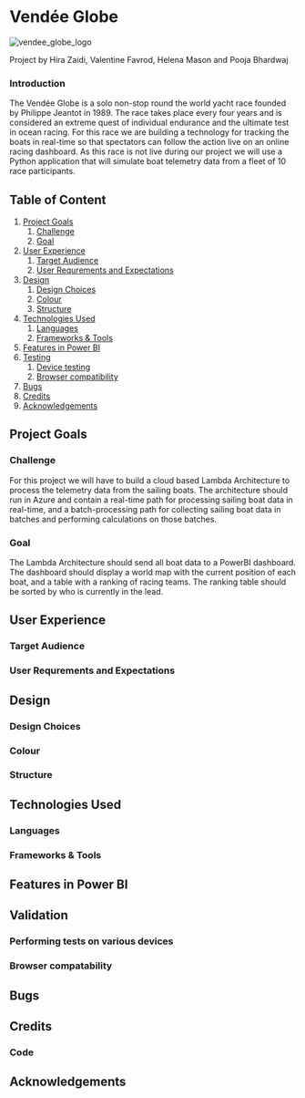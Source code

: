 # Vendée Globe 


![vendee_globe_logo](https://user-images.githubusercontent.com/98779723/186888333-b800131f-8713-4bc0-a199-22d76a705ad9.jpg)


Project by Hira Zaidi, Valentine Favrod, Helena Mason and Pooja Bhardwaj

### Introduction
The Vendée Globe is a solo non-stop round the world yacht race founded by Philippe Jeantot in 1989. The race takes place every four years and is considered an extreme
quest of individual endurance and the ultimate test in ocean racing. For this race we are building a technology for tracking the boats in real-time so that spectators
can follow the action live on an online racing dashboard. As this race is not live during our project we will use a Python application that will simulate boat 
telemetry data from a fleet of 10 race participants.



## Table of Content

1. [Project Goals](#project-goals)
    1. [Challenge](#challenge)
    2. [Goal](#goal)
2. [User Experience](#user-experience)
    1. [Target Audience](#target-audience)
    2. [User Requrements and Expectations](#user-requrements-and-expectations)
3. [Design](#design)
    1. [Design Choices](#design-choices)
    2. [Colour](#colours)
    3. [Structure](#structure)
4. [Technologies Used](#technologies-used)
    1. [Languages](#languages)
    2. [Frameworks & Tools](#frameworks-&-tools)
5. [Features in Power BI](#features)
6. [Testing](#validation)
    1. [Device testing](#performing-tests-on-various-devices)
    2. [Browser compatibility](#browser-compatability)
8. [Bugs](#Bugs)
9. [Credits](#credits)
10. [Acknowledgements](#acknowledgements)

## Project Goals 


### Challenge
For this project we will have to build a cloud based Lambda Architecture to process the telemetry data from the sailing boats. 
The architecture should run in Azure and contain a real-time path for processing sailing boat data in real-time, and a batch-processing path for collecting sailing
boat data in batches and performing calculations on those batches.


### Goal
The Lambda Architecture should send all boat data to a PowerBI dashboard. The dashboard should display a world map with the current position of each boat, and a table
with a ranking of racing teams. The ranking table should be sorted by who is currently in the lead.


## User Experience



### Target Audience

### User Requrements and Expectations

## Design

### Design Choices


### Colour



### Structure




## Technologies Used

### Languages


### Frameworks & Tools



## Features in Power BI



## Validation



### Performing tests on various devices 


### Browser compatability



## Bugs


## Credits

### Code




## Acknowledgements
